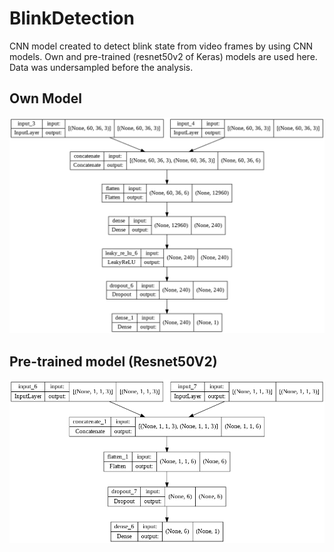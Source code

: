 # BlinkDetection
CNN model created to detect blink state from video frames by using CNN models. Own and pre-trained (resnet50v2 of Keras) models are used here. Data was undersampled before the analysis.  

## Own Model
![Own CNN Model](https://github.com/jblanco89/BlinkDetection/blob/main/cnn1.png)

## Pre-trained model (Resnet50V2)

![Pretarined CNN Model](https://github.com/jblanco89/BlinkDetection/blob/main/cnn2.png)
